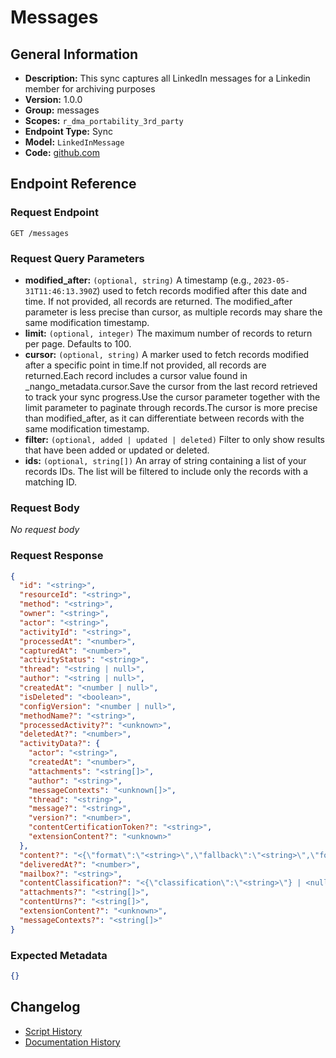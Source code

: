 <!-- BEGIN GENERATED CONTENT -->
# Messages

## General Information

- **Description:** This sync captures all LinkedIn messages for a Linkedin member for archiving purposes
- **Version:** 1.0.0
- **Group:** messages
- **Scopes:** `r_dma_portability_3rd_party`
- **Endpoint Type:** Sync
- **Model:** `LinkedInMessage`
- **Code:** [github.com](https://github.com/NangoHQ/integration-templates/tree/main/integrations/linkedin/syncs/messages.ts)


## Endpoint Reference

### Request Endpoint

`GET /messages`

### Request Query Parameters

- **modified_after:** `(optional, string)` A timestamp (e.g., `2023-05-31T11:46:13.390Z`) used to fetch records modified after this date and time. If not provided, all records are returned. The modified_after parameter is less precise than cursor, as multiple records may share the same modification timestamp.
- **limit:** `(optional, integer)` The maximum number of records to return per page. Defaults to 100.
- **cursor:** `(optional, string)` A marker used to fetch records modified after a specific point in time.If not provided, all records are returned.Each record includes a cursor value found in _nango_metadata.cursor.Save the cursor from the last record retrieved to track your sync progress.Use the cursor parameter together with the limit parameter to paginate through records.The cursor is more precise than modified_after, as it can differentiate between records with the same modification timestamp.
- **filter:** `(optional, added | updated | deleted)` Filter to only show results that have been added or updated or deleted.
- **ids:** `(optional, string[])` An array of string containing a list of your records IDs. The list will be filtered to include only the records with a matching ID.

### Request Body

_No request body_

### Request Response

```json
{
  "id": "<string>",
  "resourceId": "<string>",
  "method": "<string>",
  "owner": "<string>",
  "actor": "<string>",
  "activityId": "<string>",
  "processedAt": "<number>",
  "capturedAt": "<number>",
  "activityStatus": "<string>",
  "thread": "<string | null>",
  "author": "<string | null>",
  "createdAt": "<number | null>",
  "isDeleted": "<boolean>",
  "configVersion": "<number | null>",
  "methodName?": "<string>",
  "processedActivity?": "<unknown>",
  "deletedAt?": "<number>",
  "activityData?": {
    "actor": "<string>",
    "createdAt": "<number>",
    "attachments": "<string[]>",
    "author": "<string>",
    "messageContexts": "<unknown[]>",
    "thread": "<string>",
    "message?": "<string>",
    "version?": "<number>",
    "contentCertificationToken?": "<string>",
    "extensionContent?": "<unknown>"
  },
  "content?": "<{\"format\":\"<string>\",\"fallback\":\"<string>\",\"formatVersion\":\"<number>\",\"content?\":{\"string?\":\"<string>\"}} | <null>>",
  "deliveredAt?": "<number>",
  "mailbox?": "<string>",
  "contentClassification?": "<{\"classification\":\"<string>\"} | <null>>",
  "attachments?": "<string[]>",
  "contentUrns?": "<string[]>",
  "extensionContent?": "<unknown>",
  "messageContexts?": "<string[]>"
}
```

### Expected Metadata

```json
{}
```

## Changelog

- [Script History](https://github.com/NangoHQ/integration-templates/commits/main/integrations/linkedin/syncs/messages.ts)
- [Documentation History](https://github.com/NangoHQ/integration-templates/commits/main/integrations/linkedin/syncs/messages.md)

<!-- END  GENERATED CONTENT -->


